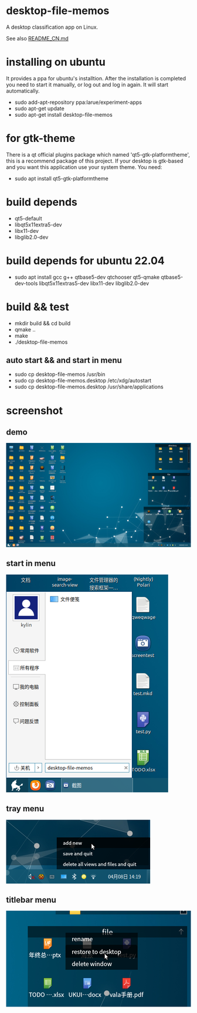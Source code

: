 # desktop-file-memos
A desktop classification app on Linux.

See also [README_CN.md](https://github.com/Yue-Lan/desktop-file-memos/blob/master/README_CN.md)

# installing on ubuntu
It provides a ppa for ubuntu's installtion. After the installation is completed you need to start it manually, or log out and log in again. It will start automatically.
- sudo add-apt-repository ppa:larue/experiment-apps
- sudo apt-get update
- sudo apt-get install desktop-file-memos

# for gtk-theme
There is a qt official plugins package which named 'qt5-gtk-platformtheme', this is a recommend package of this project. If your desktop is gtk-based and you want this application use your system theme. You need:

- sudo apt install qt5-gtk-platformtheme

# build depends
- qt5-default
- libqt5x11extra5-dev
- libx11-dev
- libglib2.0-dev

# build depends for ubuntu 22.04
- sudo apt install gcc g++ qtbase5-dev qtchooser qt5-qmake qtbase5-dev-tools libqt5x11extras5-dev libx11-dev libglib2.0-dev

# build && test
- mkdir build && cd build
- qmake ..
- make
- ./desktop-file-memos

## auto start && and start in menu
- sudo cp desktop-file-memos /usr/bin
- sudo cp desktop-file-memos.desktop /etc/xdg/autostart
- sudo cp desktop-file-memos.desktop /usr/share/applications

# screenshot

## demo
![demo](https://github.com/Yue-Lan/desktop-file-memos/blob/master/screenshot/demo.png)
## start in menu
![start in menu](https://github.com/Yue-Lan/desktop-file-memos/blob/master/screenshot/manual-start.png)
## tray menu
![tray menu](https://github.com/Yue-Lan/desktop-file-memos/blob/master/screenshot/tray-icon-menu.png)
## titlebar menu
![titlebar menu](https://github.com/Yue-Lan/desktop-file-memos/blob/master/screenshot/titlebar-menu.png)
